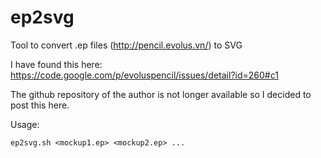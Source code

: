 ep2svg
======

Tool to convert .ep files (http://pencil.evolus.vn/) to SVG

I have found this here: https://code.google.com/p/evoluspencil/issues/detail?id=260#c1

The github repository of the author is not longer available so I decided to post this here.


Usage:
```
ep2svg.sh <mockup1.ep> <mockup2.ep> ...
```
